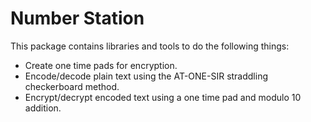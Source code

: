 Number Station
==================

This package contains libraries and tools to do the following things:

- Create one time pads for encryption.
- Encode/decode plain text using the AT-ONE-SIR straddling checkerboard method.
- Encrypt/decrypt encoded text using a one time pad and modulo 10 addition.
